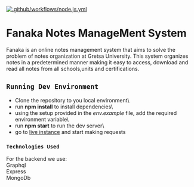 [![.github/workflows/node.js.yml](https://github.com/LiveServers/fanaka-server/actions/workflows/node.js.yml/badge.svg)](https://github.com/LiveServers/fanaka-server/actions/workflows/node.js.yml)

# Fanaka Notes ManageMent System

Fanaka is an online notes management system that aims to solve the problem of notes organization at Gretsa University. This system organizes notes in a predetermined manner making it easy to access, download and read all notes from all schools,units and certifications.

## `Running Dev Environment`

* Clone the repository to you local environment\
* run **npm install** to install dependencies\
* using the setup provided in the *env.example* file, add the required environment variable\
* run **npm start** to run the dev server\
* go to [live instance](http://localhost:4000/graphql) and start making requests
### `Technologies Used`

For the backend we use:\
Graphql\
Express\
MongoDb
